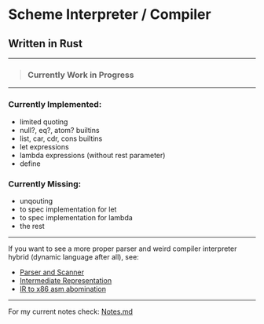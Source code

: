 # Scheme Interpreter / Compiler
## Written in Rust

---

> ### **Currently Work in Progress**

---

### Currently Implemented:
- limited quoting
- null?, eq?, atom? builtins
- list, car, cdr, cons builtins
- let expressions
- lambda expressions (without rest parameter)
- define

### Currently Missing:
- unqouting
- to spec implementation for let
- to spec implementation for lambda
- the rest
---

If you want to see a more proper parser and weird compiler interpreter hybrid (dynamic language after all), see:
- [Parser and Scanner](https://github.com/Iquiji/little-parser)
- [Intermediate Representation](https://github.com/Iquiji/little-intermediate-representation)
- [IR to x86 asm abomination](https://github.com/Iquiji/little-ir-to-x86)

---
For my current notes check: [Notes.md](Notes.md)

